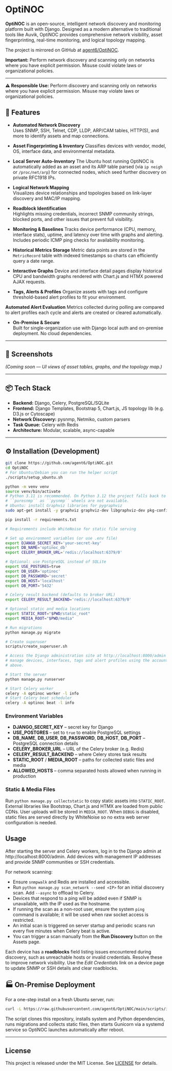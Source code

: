 # OptiNOC

**OptiNOC** is an open-source, intelligent network discovery and monitoring platform built with Django. Designed as a modern alternative to traditional tools like Auvik, OptiNOC provides comprehensive network visibility, asset fingerprinting, real-time monitoring, and logical topology mapping.

The project is mirrored on GitHub at [agent6/OptiNOC](https://github.com/agent6/OptiNOC).

**Important:** Perform network discovery and scanning only on networks where you have explicit permission. Misuse could violate laws or organizational policies.

---

**⚠️ Responsible Use:** Perform discovery and scanning only on networks where you have explicit permission. Misuse may violate laws or organizational policies.

## 🚀 Features

- **Automated Network Discovery**  
  Uses SNMP, SSH, Telnet, CDP, LLDP, ARP/CAM tables, HTTP(S), and more to identify assets and map connections.

- **Asset Fingerprinting & Inventory**
  Classifies devices with vendor, model, OS, interface data, and environmental metadata.
- **Local Server Auto-Inventory**
  The Ubuntu host running OptiNOC is automatically added as an asset and its ARP table parsed (via `ip neigh` or `/proc/net/arp`) for connected nodes, which seed further discovery on private RFC1918 IPs.

- **Logical Network Mapping**  
  Visualizes device relationships and topologies based on link-layer discovery and MAC/IP mapping.

- **Roadblock Identification**  
  Highlights missing credentials, incorrect SNMP community strings, blocked ports, and other issues that prevent full visibility.

- **Monitoring & Baselines**
  Tracks device performance (CPU, memory, interface stats), uptime, and latency over time with graphs and alerting. Includes periodic ICMP ping checks for availability monitoring.
- **Historical Metrics Storage**
  Metric data points are stored in the `MetricRecord` table with indexed timestamps so charts can efficiently query a date range.
- **Interactive Graphs**
  Device and interface detail pages display historical CPU and bandwidth graphs rendered with Chart.js and HTMX powered AJAX requests.

- **Tags, Alerts & Profiles**
  Organize assets with tags and configure threshold-based alert profiles to fit your environment.

**Automated Alert Evaluation**
  Metrics collected during polling are compared to alert profiles each cycle and alerts are created or cleared automatically.

- **On-Premise & Secure**  
  Built for single-organization use with Django local auth and on-premise deployment. No cloud dependencies.

---

## 📸 Screenshots

*(Coming soon — UI views of asset tables, graphs, and the topology map.)*

---

## 📦 Tech Stack

- **Backend:** Django, Celery, PostgreSQL/SQLite  
- **Frontend:** Django Templates, Bootstrap 5, Chart.js, JS topology lib (e.g. D3.js or Cytoscape)  
- **Network Discovery:** pysnmp, Netmiko, custom parsers  
- **Task Queue:** Celery with Redis  
- **Architecture:** Modular, scalable, async-capable

---

## ⚙️ Installation (Development)

```bash
git clone https://github.com/agent6/OptiNOC.git
cd OptiNOC
# For Ubuntu/Debian you can run the helper script
./scripts/setup_ubuntu.sh

python -m venv venv
source venv/bin/activate
# Python 3.11 is recommended. On Python 3.12 the project falls back to
# ``puresnmp`` as ``pysnmp`` wheels are not available.
# Ubuntu: install Graphviz libraries for pygraphviz
sudo apt-get install -y graphviz graphviz-dev libgraphviz-dev pkg-config

pip install -r requirements.txt

# Requirements include WhiteNoise for static file serving

# Set up environment variables (or use .env file)
export DJANGO_SECRET_KEY='your-secret-key'
export DB_NAME='optinoc_db'
export CELERY_BROKER_URL='redis://localhost:6379/0'

# Optional: use PostgreSQL instead of SQLite
export USE_POSTGRES=true
export DB_USER='optinoc'
export DB_PASSWORD='secret'
export DB_HOST='localhost'
export DB_PORT='5432'

# Celery result backend (defaults to broker URL)
export CELERY_RESULT_BACKEND='redis://localhost:6379/0'

# Optional static and media locations
export STATIC_ROOT="$PWD/static_root"
export MEDIA_ROOT="$PWD/media"

# Run migrations
python manage.py migrate

# Create superuser
scripts/create_superuser.sh

# Access the Django administration site at http://localhost:8000/admin and
# manage devices, interfaces, tags and alert profiles using the account created
# above.

# Start the server
python manage.py runserver

# Start Celery worker
celery -A optinoc worker -l info
# Start Celery beat scheduler
celery -A optinoc beat -l info
```
### Environment Variables

- **DJANGO_SECRET_KEY** – secret key for Django
- **USE_POSTGRES** – set to `true` to enable PostgreSQL settings
- **DB_NAME**, **DB_USER**, **DB_PASSWORD**, **DB_HOST**, **DB_PORT** – PostgreSQL connection details
- **CELERY_BROKER_URL** – URL of the Celery broker (e.g. Redis)
- **CELERY_RESULT_BACKEND** – where Celery stores task results
- **STATIC_ROOT** / **MEDIA_ROOT** – paths for collected static files and media
- **ALLOWED_HOSTS** – comma separated hosts allowed when running in production


### Static & Media Files

Run `python manage.py collectstatic` to copy static assets into `STATIC_ROOT`. External libraries like Bootstrap, Chart.js and HTMX are loaded from public CDNs. User uploads will be stored in `MEDIA_ROOT`.
When `DEBUG` is disabled, static files are served directly by WhiteNoise so no extra web server configuration is needed.

## Usage

After starting the server and Celery workers, log in to the Django admin at http://localhost:8000/admin.
Add devices with management IP addresses and provide SNMP communities or SSH credentials.

For network scanning:

* Ensure `snmpwalk` and Redis are installed and accessible.
* Run `python manage.py scan_network --seed <IP>` for an initial discovery scan. Add `--async` to offload to Celery.
* Devices that respond to a ping will be added even if SNMP is unavailable, with the IP used as the hostname.
* If running the scan as a non-root user, ensure the system `ping` command is available; it will be used when raw socket access is restricted.
* An initial scan is triggered on server startup and periodic scans run every five minutes when Celery beat is active.
* You can trigger a scan manually from the **Run Discovery** button on the Assets page.

Each device has a **roadblocks** field listing issues encountered during discovery, such as unreachable hosts or invalid credentials. Resolve these to improve network visibility.
Use the *Edit Credentials* link on a device page to update SNMP or SSH details and clear roadblocks.

## 🏭 On-Premise Deployment

For a one-step install on a fresh Ubuntu server, run:

```bash
curl -L https://raw.githubusercontent.com/agent6/OptiNOC/main/scripts/install_onprem.sh | bash
```

The script clones this repository, installs system and Python dependencies, runs migrations and collects static files, then starts Gunicorn via a systemd service so OptiNOC launches automatically after reboot.



---

## License
This project is released under the MIT License. See [LICENSE](LICENSE) for details.


